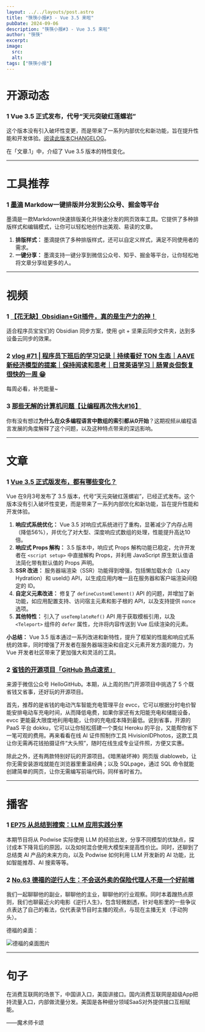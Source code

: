 ```yaml
---
layout: ../../layouts/post.astro
title: "筷筷小报#3 - Vue 3.5 来啦"
pubDate: 2024-09-06
description: "筷筷小报#3 - Vue 3.5 来啦"
author: "筷筷"
excerpt: 
image:
  src: 
  alt: 
tags: ["筷筷小报"]
---
```


# 开源动态

### 1 Vue 3.5 正式发布，代号“天元突破红莲螺岩”

这个版本没有引入破坏性变更，而是带来了一系列内部优化和新功能，旨在提升性能和开发体验。[阅读此版本CHANGELOG](https://github.com/vuejs/core/blob/main/CHANGELOG.md)。

在「文章.1」中，介绍了 Vue 3.5 版本的特性变化。

---

# 工具推荐

### 1 [墨滴](mdnice.com) Markdow一键排版并分发到公众号、掘金等平台

墨滴是一款Markdown快速排版美化并快速分发的网页效率工具。它提供了多种排版样式和编辑模式，让你可以轻松地创作出美观、易读的文章。

1. **排版样式：** 墨滴提供了多种排版样式，还可以自定义样式，满足不同使用者的需求。
2. **一键分享：** 墨滴支持一键分享到微信公众号、知乎、掘金等平台，让你轻松地将文章分享给更多的人。

---

# 视频
### 1 [【花无缺】Obsidian+Git插件，真的是生产力的神！](https://www.bilibili.com/video/BV1St421G7St/?share_source=copy_web&vd_source=27102c235ff3a9369a44716ba38084f3)

适合程序员宝宝们的 Obsidian 同步方案，使用 git + 坚果云同步文件夹，达到多设备云同步的效果。

### 2 [vlog #71 | 程序员下班后的学习记录｜持续看好 TON 生态｜AAVE 新经济模型的提案｜保持阅读和思考｜日常英语学习｜肠胃炎但恢复很快的一周 😁](https://www.bilibili.com/video/BV14QHie8E9B/?share_source=copy_web&vd_source=27102c235ff3a9369a44716ba38084f3)

每周必看，补充能量~

### 3 [那些无解的计算机问题【让编程再次伟大#16】](https://www.bilibili.com/video/BV1aeHaexETd/?share_source=copy_web&vd_source=27102c235ff3a9369a44716ba38084f3)

你有没有想过**为什么在众多编程语言中数组的索引都从0开始**？这期视频从编程语言发展的角度解释了这个问题，以及这种特点带来的深远影响。

---

# 文章

### 1 [Vue 3.5 正式版发布，都有哪些变化？](https://mp.weixin.qq.com/s/RXBLDfWzUxR5Oebktd2HrA)

Vue 在9月3号发布了 3.5 版本，代号“天元突破红莲螺岩”，已经正式发布。这个版本没有引入破坏性变更，而是带来了一系列内部优化和新功能，旨在提升性能和开发体验。

1. **响应式系统优化：** Vue 3.5 对响应式系统进行了重构，显著减少了内存占用（降低56%），并优化了对大型、深度响应式数组的处理，性能提升高达10倍。
2. **响应式 Props 解构：** 3.5 版本中，响应式 Props 解构功能已稳定，允许开发者在 `<script setup>` 中直接解构 Props，并利用 JavaScript 原生默认值语法简化带有默认值的 Props 声明。
3. **SSR 改进：** 服务器端渲染（SSR）功能得到增强，包括懒加载水合（Lazy Hydration）和 useId() API，以生成应用内唯一且在服务器和客户端渲染间稳定的 ID。
4. **自定义元素改进：** 修复了 `defineCustomElement()` API 的问题，并增加了新功能，如应用配置支持、访问宿主元素和影子根的 API，以及支持提供 `nonce` 选项。
5. **其他特性：** 引入了 `useTemplateRef()` API 用于获取模板引用，以及 `<Teleport>` 组件的 `defer` 属性，允许将内容传送到 Vue 后续渲染的元素。

**小总结：**
Vue 3.5 版本通过一系列改进和新特性，提升了框架的性能和响应式系统的效率，同时增强了开发者在服务器端渲染和自定义元素开发方面的能力，为 Vue 开发者社区带来了更加强大和灵活的工具。

### 2 [省钱的开源项目「GitHub 热点速览」](https://mp.weixin.qq.com/s/XjQLNdrC--OUV1ZRnK9AUg)

来源于微信公众号 HelloGitHub。本期，从上周的热门开源项目中挑选了 5 个既省钱又省事，还好玩的开源项目。

首先，推荐的是省钱的电动汽车智能充电管理平台 evcc，它可以根据分时电价智能安排电动车充电时间，从而降低电费，如果你家还有太阳能充电和储能设备，evcc 更能最大限度地利用电能，让你的充电成本降到最低。说到省事，开源的 PaaS 平台 dokku，它可以让你轻松搭建一个类似 Heroku 的平台，又能帮你省下一笔可观的费用。再来看看在线 AI 证件照制作工具 HivisionIDPhotos，这款工具让你无需再花钱拍摄证件“大头照”，随时在线生成专业证件照，方便又实惠。

除此之外，还有两款特别好玩的开源项目。《暗黑破坏神》网页版 diabloweb，让你无需安装游戏就能在浏览器里重温经典；以及 SQLpage，通过 SQL 命令就能创建简单的网页，让你无需编写前端代码，同样省时省力。

---

# 播客

### 1 [EP75 从总结到搜索：LLM 应用实践分享](https://www.xiaoyuzhoufm.com/episode/66d5b4955a91beebb344fc1c)

本期节目将从 Podwise 实际使用 LLM 的经验出发，分享不同模型的优缺点，探讨成本下降背后的原因，以及如何混合使用大模型来提高性价比。同时，还聊到了总结类 AI 产品的未来方向，以及 Podwise 如何利用 LLM 开发新的 AI 功能，比如智能推荐、AI 搜索等等。

### 2 [No.63 德福的逆行人生：不会送外卖的保险代理人不是一个好前端](https://www.xiaoyuzhoufm.com/episode/66d8795aee04007d882e3605)

我们一起聊聊他的副业，聊聊他的主业，聊聊他的行业观察。同时本着蹭热点原则，我们也聊最近火的电影《逆行人生》，包含轻微剧透，针对电影里的一些争议点表达了自己的看法，仅代表录节目时主播的观点，与现在主播无关（手动狗头）。

德福的桌面：

![德福的桌面图片](https://image.xyzcdn.net/Fs7gW8eJ2rnwInakEqdex0P7MsoY.png)

---

# 句子

在消费互联网的场景下，中国讲入口，美国讲接口。国内消费互联网是超级App把持流量入口，内部做流量分发。美国是各种细分领域SaaS对外提供接口互相赋能。

——魔术师卡颂